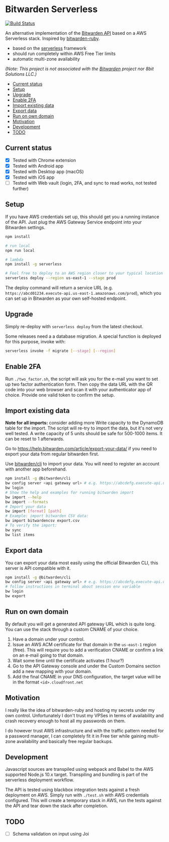 # Bitwarden Serverless

[![Build Status](https://travis-ci.org/vvondra/bitwarden-serverless.svg?branch=master)](https://travis-ci.org/vvondra/bitwarden-serverless)

An alternative implementation of the [Bitwarden API](https://github.com/bitwarden/core) based on a AWS Serverless stack. Inspired by [bitwarden-ruby](https://github.com/jcs/bitwarden-ruby).

- based on the [serverless](https://serverless.com/) framework
- should run completely within AWS Free Tier limits
- automatic multi-zone availability

_(Note: This project is not associated with the [Bitwarden](https://bitwarden.com/) project nor 8bit Solutions LLC.)_

- [Current status](#current-status)
- [Setup](#setup)
- [Upgrade](#upgrade)
- [Enable 2FA](#enable-2fa)
- [Import existing data](#import-existing-data)
- [Export data](#export-data)
- [Run on own domain](#run-on-own-domain)
- [Motivation](#motivation)
- [Development](#development)
- [TODO](#todo)

## Current status

- [x] Tested with Chrome extension
- [x] Tested with Android app
- [x] Tested with Desktop app (macOS)
- [x] Tested with iOS app
- [ ] Tested with Web vault (login, 2FA, and sync to read works, not tested further)

## Setup

If you have AWS credentials set up, this should get you a running instance of the API. Just plug the AWS Gateway Service endpoint into your Bitwarden settings.

```bash
npm install

# run local
npm run local

# lambda
npm install -g serverless

# Feel free to deploy to an AWS region closer to your typical location
serverless deploy --region us-east-1 --stage prod
```

The deploy command will return a service URL (e.g. `https://abcd01234.execute-api.us-east-1.amazonaws.com/prod`), which you can set up in Bitwarden as your own self-hosted endpoint.

## Upgrade

Simply re-deploy with `serverless deploy` from the latest checkout.

Some releases need a a database migration. A special function is deployed for this purpose, invoke with:

```bash
serverless invoke -f migrate [--stage] [--region]
```

## Enable 2FA

Run `./two_factor.sh`, the script will ask you for the e-mail you want to set up two factor authentication form. Then copy the data URL with the QR code into your web browser and scan it with your authenticator app of choice. Provide one valid token to confirm the setup.

## Import existing data

**Note for all imports:** consider adding more Write capacity to the DynamoDB table for the import. The script will re-try to import the data, but it's not very well tested. A write capacity of 5 units should be safe for 500-1000 items. It can be reset to 1 afterwards.

Go to https://help.bitwarden.com/article/export-your-data/ if you need to export your data from regular bitwarden first.

Use [bitwarden/cli](https://github.com/bitwarden/cli) to import your data. You will need to register an account with another app beforehand.

```bash
npm install -g @bitwarden/cli
bw config server <api gateway url> # e.g. https://abcdefg.execute-api.us-east-1.amazonaws.com/prod/
bw login
# Show the help and examples for running bitwarden import
bw import --help
bw import --formats
# Import your data
bw import [format] [path]
# Example: import bitwarden CSV data:
bw import bitwardencsv export.csv
# To verify the import:
bw sync
bw list items
```

## Export data

You can export your data most easily using the official Bitwarden CLI, this server is API compatible with it.

```bash
npm install -g @bitwarden/cli
bw config server <api gateway url> # e.g. https://abcdefg.execute-api.us-east-1.amazonaws.com/prod/
# follow instructions in terminal about session env variable
bw login
bw export
```

## Run on own domain

By default you will get a generated API gateway URL which is quite long. You can use the stack through a custom CNAME of your choice.

1. Have a domain under your control.
1. Issue an AWS ACM certificate for that domain in the `us-east-1` region (free). This will require you to add a verification CNAME or confirm a link on an e-mail going to that domain.
1. Wait some time until the certificate activates (1 hour?)
1. Go to the API Gateway console and under the Custom Domains section add a new mapping with your domain.
1. Add the final CNAME in your DNS configuration, the target value will be in the format `<id>.cloudfront.net`

## Motivation

I really like the idea of bitwarden-ruby and hosting my secrets under my own control. Unfortunately I don't trust my VPSes in terms of availability and crash recovery enough to host all my passwords on them.

I do however trust AWS infrastructure and with the traffic pattern needed for a password manager, I can completely fit it in Free tier while gaining multi-zone availability and basically free regular backups.

## Development

Javascript sources are transpiled using webpack and Babel to the AWS supported Node.js 10.x target. Transpiling and bundling is part of the serverless deployment workflow.

The API is tested using blackbox integration tests against a fresh deployment on AWS. Simply run with `./test.sh` with AWS credentials configured. This will create a temporary stack in AWS, run the tests against the API and tear down the stack after completion.

## TODO

- [ ] Schema validation on input using Joi
